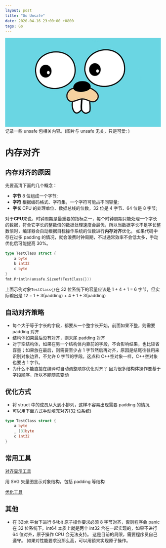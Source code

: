```yaml
---
layout: post
title: "Go Unsafe"
date: 2020-04-16 23:00:00 +0800
tags: Go
---
```


![Circuit Breaker](/assets/images/2020-04-16-Go_unsafe_1.jpg)
记录一些 unsafe 包相关内容。(图片与 unsafe 无关，只是可爱: )

# 内存对齐

## 内存对齐的原因

先要高清下面的几个概念：

- **字节** 8 位组成一个字节;
- **字符** 根据编码格式、字符集，一个字符可能占不同容量;
- **字长** CPU 的处理单位、数据总线的位数，32 位是 4 字节、64 位是 8 字节;

对于**CPU**来说，时钟周期是最重要的指标之一，每个时钟周期只能处理一个字长的数据，符合它字长的整数倍的数据处理速度会最优，所以当数据字长不足字长整数倍时，编译器会自动根据目标操作系统的位数进行**内存对齐**优化。
如果代码中存在过多 padding 的情况，就会浪费时钟周期，不过通常效率不会低太多，手动优化后可能提高 30%。

```Go
type TestClass struct {
    a byte
    b int32
    c byte
}
fmt.Println(unsafe.Sizeof(TestClass{}))
```

上面示例对象`TestClass{}`在 32 位系统下的容量应该是 1 + 4 + 1 = 6 字节，但实际输出是 12 = 1 + 3(padding) + 4 + 1 + 3(padding)

## 自动对齐策略

- 每个大于等于字长的字段，都要从一个整字长开始，前面如果不整，则需要 padding 对齐
- 结构体如果最后没有对齐，则末尾 padding 对齐
- 对于空结构体，如果在另一个结构体内靠前的字段，不会影响结果，也比较省容量；如果放在最后，则需要至少占 1 字节然后再对齐，原因是结尾往往用来识别对象边界，不允许 0 字节的字段。这点和 C++空对象一样，C++空对象也要占 1 字节。
- 为什么不能直接在编译时自动调整顺序优化对齐？ 因为很多结构体操作要基于字段顺序，所以不能随意变动

## 优化方式

- 将 struct 中的成员从大到小排列，这样不容易出现需要 padding 的情况
- 可以用下面方式手动填充对齐(32 位系统)

```Go
type TestClass struct {
    a byte
    _ [3]byte
    c int32
}
```

## 常用工具

[对齐显示工具](https://github.com/ajstarks/svgo)

用 SVG 矢量图显示对象结构，包括 padding 等结构

[优化工具](http://honnef.co/go/tools)

## 其他

- 在 32bit 平台下进行 64bit 原子操作要求必须 8 字节对齐，否则程序会 panic
  在 32 位系统下，int64 本质上就是两个 int32 合在一起实现的，如果不进行 64 位对齐，原子操作 CPU 会无法支持。
  这是目前的局限，需要程序员自己遵守。
  如果对性能要求没那么高，可以用锁来实现原子操作。
